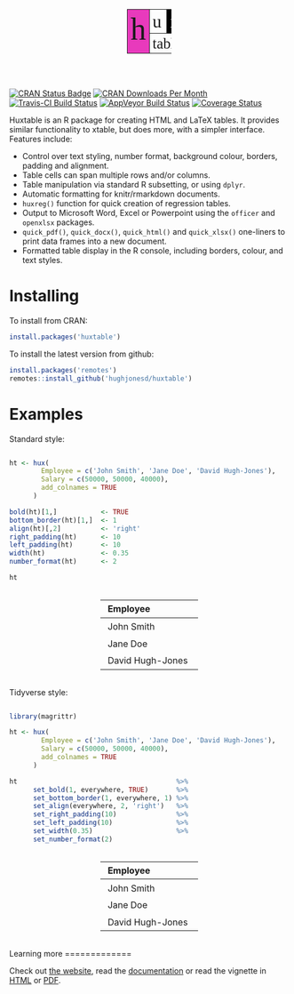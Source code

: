 
<table class="huxtable" style="border-collapse: collapse; margin-bottom: 2em; margin-top: 2em; width: 60pt; margin-left: auto; margin-right: auto;height: 60pt;">
<col style="width: 40%;">
<col style="width: 30%;">
<col style="width: 30%;">
<tr>
<td rowspan="2" style="vertical-align: top; text-align: left; white-space: nowrap; border-width:0.5pt 0.5pt 0.5pt 0.5pt; border-style: solid; padding: 2pt 4pt 2pt 4pt; background-color: rgb(232, 58, 188); ">
<span style="font-size:42pt; font-family: Palatino; ">h</span>
</td>
<td style="vertical-align: top; text-align: left; white-space: nowrap; border-width:0.5pt 0.5pt 0.5pt 0.5pt; border-style: solid; padding: 2pt 4pt 2pt 4pt; ">
<span style="font-size:24pt; font-family: Palatino; ">u</span>
</td>
<td style="vertical-align: top; text-align: left; white-space: nowrap; border-width:0.5pt 0.5pt 0.5pt 0.5pt; border-style: solid; padding: 2pt 4pt 2pt 4pt; background-color: rgb(0, 0, 0); ">
<span style="color: rgb(255, 255, 255); font-size:24pt; font-family: Palatino; ">x</span>
</td>
</tr>
<tr>
<td colspan="2" style="vertical-align: top; text-align: center; white-space: nowrap; border-width:0.5pt 0.5pt 0.5pt 0.5pt; border-style: solid; padding: 2pt 4pt 1pt 4pt; ">
<span style="font-size:20pt; font-family: Palatino; ">table</span>
</td>
</tr>
</table>
<!-- README.md is generated from README.Rmd. Please edit that file -->
<br>

[![CRAN Status Badge](http://www.r-pkg.org/badges/version/huxtable)](https://cran.r-project.org/package=huxtable) [![CRAN Downloads Per Month](http://cranlogs.r-pkg.org/badges/huxtable)](https://CRAN.R-project.org/package=huxtable) [![Travis-CI Build Status](https://travis-ci.org/hughjonesd/huxtable.svg?branch=master)](https://travis-ci.org/hughjonesd/huxtable) [![AppVeyor Build Status](https://ci.appveyor.com/api/projects/status/github/hughjonesd/huxtable?branch=master&svg=true)](https://ci.appveyor.com/project/hughjonesd/huxtable) [![Coverage Status](https://img.shields.io/codecov/c/github/hughjonesd/huxtable/master.svg)](https://codecov.io/github/hughjonesd/huxtable?branch=master)

Huxtable is an R package for creating HTML and LaTeX tables. It provides similar functionality to xtable, but does more, with a simpler interface. Features include:

-   Control over text styling, number format, background colour, borders, padding and alignment.
-   Table cells can span multiple rows and/or columns.
-   Table manipulation via standard R subsetting, or using `dplyr`.
-   Automatic formatting for knitr/rmarkdown documents.
-   `huxreg()` function for quick creation of regression tables.
-   Output to Microsoft Word, Excel or Powerpoint using the `officer` and `openxlsx` packages.
-   `quick_pdf()`, `quick_docx()`, `quick_html()` and `quick_xlsx()` one-liners to print data frames into a new document.
-   Formatted table display in the R console, including borders, colour, and text styles.

Installing
==========

To install from CRAN:

``` r
install.packages('huxtable')
```

To install the latest version from github:

``` r
install.packages('remotes')
remotes::install_github('hughjonesd/huxtable')
```

Examples
========

Standard style:

``` r

ht <- hux(
        Employee = c('John Smith', 'Jane Doe', 'David Hugh-Jones'),
        Salary = c(50000, 50000, 40000),
        add_colnames = TRUE
      )

bold(ht)[1,]           <- TRUE
bottom_border(ht)[1,]  <- 1
align(ht)[,2]          <- 'right'
right_padding(ht)      <- 10
left_padding(ht)       <- 10
width(ht)              <- 0.35
number_format(ht)      <- 2

ht
```

<!--html_preserve-->
<table class="huxtable" style="border-collapse: collapse; margin-bottom: 2em; margin-top: 2em; width: 35%; margin-left: auto; margin-right: auto;">
<col style="width: NA;">
<col style="width: NA;">
<tr>
<td style="vertical-align: top; text-align: left; white-space: nowrap; border-width:0pt 0pt 1pt 0pt; border-style: solid; padding: 4pt 10pt 4pt 10pt; ">
<span style="font-weight: bold; ">Employee</span>
</td>
<td style="vertical-align: top; text-align: right; white-space: nowrap; border-width:0pt 0pt 1pt 0pt; border-style: solid; padding: 4pt 10pt 4pt 10pt; ">
<span style="font-weight: bold; ">Salary</span>
</td>
</tr>
<tr>
<td style="vertical-align: top; text-align: left; white-space: nowrap; border-width:0pt 0pt 0pt 0pt; border-style: solid; padding: 4pt 10pt 4pt 10pt; ">
John Smith
</td>
<td style="vertical-align: top; text-align: right; white-space: nowrap; border-width:0pt 0pt 0pt 0pt; border-style: solid; padding: 4pt 10pt 4pt 10pt; ">
50000.00
</td>
</tr>
<tr>
<td style="vertical-align: top; text-align: left; white-space: nowrap; border-width:0pt 0pt 0pt 0pt; border-style: solid; padding: 4pt 10pt 4pt 10pt; ">
Jane Doe
</td>
<td style="vertical-align: top; text-align: right; white-space: nowrap; border-width:0pt 0pt 0pt 0pt; border-style: solid; padding: 4pt 10pt 4pt 10pt; ">
50000.00
</td>
</tr>
<tr>
<td style="vertical-align: top; text-align: left; white-space: nowrap; border-width:0pt 0pt 0pt 0pt; border-style: solid; padding: 4pt 10pt 4pt 10pt; ">
David Hugh-Jones
</td>
<td style="vertical-align: top; text-align: right; white-space: nowrap; border-width:0pt 0pt 0pt 0pt; border-style: solid; padding: 4pt 10pt 4pt 10pt; ">
40000.00
</td>
</tr>
</table>
<!--/html_preserve-->
Tidyverse style:

``` r

library(magrittr)

ht <- hux(
        Employee = c('John Smith', 'Jane Doe', 'David Hugh-Jones'),
        Salary = c(50000, 50000, 40000),
        add_colnames = TRUE
      )

ht                                        %>%
      set_bold(1, everywhere, TRUE)       %>%
      set_bottom_border(1, everywhere, 1) %>%
      set_align(everywhere, 2, 'right')   %>%
      set_right_padding(10)               %>%
      set_left_padding(10)                %>%
      set_width(0.35)                     %>%
      set_number_format(2)
```

<!--html_preserve-->
<table class="huxtable" style="border-collapse: collapse; margin-bottom: 2em; margin-top: 2em; width: 35%; margin-left: auto; margin-right: auto;">
<col style="width: NA;">
<col style="width: NA;">
<tr>
<td style="vertical-align: top; text-align: left; white-space: nowrap; border-width:0pt 0pt 1pt 0pt; border-style: solid; padding: 4pt 10pt 4pt 10pt; ">
<span style="font-weight: bold; ">Employee</span>
</td>
<td style="vertical-align: top; text-align: right; white-space: nowrap; border-width:0pt 0pt 1pt 0pt; border-style: solid; padding: 4pt 10pt 4pt 10pt; ">
<span style="font-weight: bold; ">Salary</span>
</td>
</tr>
<tr>
<td style="vertical-align: top; text-align: left; white-space: nowrap; border-width:0pt 0pt 0pt 0pt; border-style: solid; padding: 4pt 10pt 4pt 10pt; ">
John Smith
</td>
<td style="vertical-align: top; text-align: right; white-space: nowrap; border-width:0pt 0pt 0pt 0pt; border-style: solid; padding: 4pt 10pt 4pt 10pt; ">
50000.00
</td>
</tr>
<tr>
<td style="vertical-align: top; text-align: left; white-space: nowrap; border-width:0pt 0pt 0pt 0pt; border-style: solid; padding: 4pt 10pt 4pt 10pt; ">
Jane Doe
</td>
<td style="vertical-align: top; text-align: right; white-space: nowrap; border-width:0pt 0pt 0pt 0pt; border-style: solid; padding: 4pt 10pt 4pt 10pt; ">
50000.00
</td>
</tr>
<tr>
<td style="vertical-align: top; text-align: left; white-space: nowrap; border-width:0pt 0pt 0pt 0pt; border-style: solid; padding: 4pt 10pt 4pt 10pt; ">
David Hugh-Jones
</td>
<td style="vertical-align: top; text-align: right; white-space: nowrap; border-width:0pt 0pt 0pt 0pt; border-style: solid; padding: 4pt 10pt 4pt 10pt; ">
40000.00
</td>
</tr>
</table>
<!--/html_preserve-->
Learning more
=============

Check out [the website](https://hughjonesd.github.io/huxtable), read the [documentation](https://hughjonesd.github.io/huxtable/reference/index.html) or read the vignette in [HTML](https://hughjonesd.github.io/huxtable/huxtable.html) or [PDF](https://hughjonesd.github.io/huxtable/huxtable.pdf).
